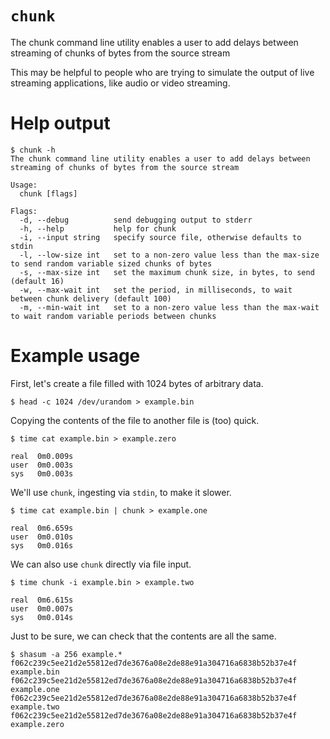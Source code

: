 # `chunk`
The chunk command line utility enables a user to add delays between streaming of chunks of bytes from the source stream

This may be helpful to people who are trying to simulate the output of live streaming applications, like audio or video streaming.

# Help output
```
$ chunk -h
The chunk command line utility enables a user to add delays between
streaming of chunks of bytes from the source stream

Usage:
  chunk [flags]

Flags:
  -d, --debug          send debugging output to stderr
  -h, --help           help for chunk
  -i, --input string   specify source file, otherwise defaults to stdin
  -l, --low-size int   set to a non-zero value less than the max-size to send random variable sized chunks of bytes
  -s, --max-size int   set the maximum chunk size, in bytes, to send (default 16)
  -w, --max-wait int   set the period, in milliseconds, to wait between chunk delivery (default 100)
  -m, --min-wait int   set to a non-zero value less than the max-wait to wait random variable periods between chunks
```

# Example usage
First, let's create a file filled with 1024 bytes of arbitrary data.
```
$ head -c 1024 /dev/urandom > example.bin
```

Copying the contents of the file to another file is (too) quick.
```
$ time cat example.bin > example.zero

real  0m0.009s
user  0m0.003s
sys   0m0.003s
```

We'll use `chunk`, ingesting via `stdin`, to make it slower.
```
$ time cat example.bin | chunk > example.one

real  0m6.659s
user  0m0.010s
sys   0m0.016s
```

We can also use `chunk` directly via file input.
```
$ time chunk -i example.bin > example.two

real  0m6.615s
user  0m0.007s
sys   0m0.014s
```

Just to be sure, we can check that the contents are all the same.
```
$ shasum -a 256 example.*
f062c239c5ee21d2e55812ed7de3676a08e2de88e91a304716a6838b52b37e4f  example.bin
f062c239c5ee21d2e55812ed7de3676a08e2de88e91a304716a6838b52b37e4f  example.one
f062c239c5ee21d2e55812ed7de3676a08e2de88e91a304716a6838b52b37e4f  example.two
f062c239c5ee21d2e55812ed7de3676a08e2de88e91a304716a6838b52b37e4f  example.zero
```
